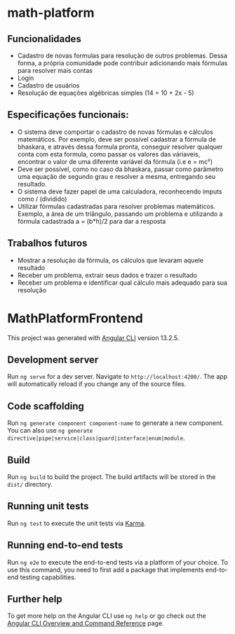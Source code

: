 # math-platform

## Funcionalidades
- Cadastro de novas formulas para resolução de outros problemas. Dessa forma, a própria comunidade pode contribuir adicionando mais fórmulas para resolver mais contas 
- Login
- Cadastro de usuários
- Resolução de equações algébricas simples (14 = 10 + 2x - 5)

## Especificações funcionais:
- O sistema deve comportar o cadastro de novas fórmulas e cálculos matemáticos. Por exemplo, deve ser possível cadastrar a fórmula de bhaskara, e através dessa formula pronta, conseguir resolver qualquer conta com esta formula, como passar os valores das váriaveis, encontrar o valor de uma diferente variável da fórmula (i.e e = mc²)
- Deve ser possível, como no caso da bhaskara, passar como parâmetro uma equação de segundo grau e resolver a mesma, entregando seu resultado.
- O sistema deve fazer papel de uma calculadora, reconhecendo imputs como / (dividido)
- Utilizar fórmulas cadastradas para resolver problemas matemáticos. Exemplo, a área de um triângulo, passando um problema e utilizando a fórmula cadastrada a = (b*h)/2 para dar a resposta
## Trabalhos futuros
- Mostrar a resolução da fórmula, os cálculos que levaram aquele resultado
- Receber um problema, extrair seus dados e trazer o resultado
- Receber um problema e identificar qual cálculo mais adequado para sua resolução


# MathPlatformFrontend

This project was generated with [Angular CLI](https://github.com/angular/angular-cli) version 13.2.5.

## Development server

Run `ng serve` for a dev server. Navigate to `http://localhost:4200/`. The app will automatically reload if you change any of the source files.

## Code scaffolding

Run `ng generate component component-name` to generate a new component. You can also use `ng generate directive|pipe|service|class|guard|interface|enum|module`.

## Build

Run `ng build` to build the project. The build artifacts will be stored in the `dist/` directory.

## Running unit tests

Run `ng test` to execute the unit tests via [Karma](https://karma-runner.github.io).

## Running end-to-end tests

Run `ng e2e` to execute the end-to-end tests via a platform of your choice. To use this command, you need to first add a package that implements end-to-end testing capabilities.

## Further help

To get more help on the Angular CLI use `ng help` or go check out the [Angular CLI Overview and Command Reference](https://angular.io/cli) page.
